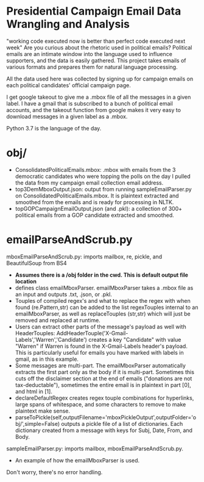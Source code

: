 # Presidential Campaign Email Data Wrangling and Analysis
"working code executed now is better than perfect code executed next week"
Are you curious about the rhetoric used in political emails? Political emails are an intimate window into the language used to influence supporters, and the data is easily gathered.
This project takes emails of various formats and prepares them for natural language processing.

All the data used here was collected by signing up for campaign emails on each political candidates' official campaign page.

I get google takeout to give me a .mbox file of all the messages in a given label. I have a gmail that is subscribed to a bunch of political email accounts, and the takeout function from google makes it very easy to download messages in a given label as a .mbox.

Python 3.7 is the language of the day.

# obj/
- ConsolidatedPoliticalEmails.mbox: .mbox with emails from the 3 democratic candidates who were topping the polls on the day I pulled the data from my campaign email collection email address.
- top3DemMboxOutput.json: output from running sampleEmailParser.py on ConsolidatedPoliticalEmails.mbox. It is plaintext extracted and smoothed from the emails and is ready for processing in NLTK.
- topGOPCampaignEmailOutput.json (and .pkl): a collection of 300+ political emails from a GOP candidate extracted and smoothed.

# emailParseAndScrub.py
mboxEmailParseAndScrub.py: imports mailbox, re, pickle, and BeautifulSoup from BS4
- **Assumes there is a /obj folder in the cwd. This is default output file location**
- defines class emailMboxParser. emailMboxParser takes a .mbox file as an input and outputs .txt, .json, or .pkl. 
- Touples of compiled regex's and what to replace the regex with when found (re.Pattern,str) can be added to the list regexTouples internal to an emailMboxParser, as well as replaceTouples (str,str) which will just be removed and replaced at runtime.
- Users can extract other parts of the message's payload as well with HeaderTouples: AddHeaderTouple('X-Gmail-Labels','Warren','Candidate') creates a key "Candidate" with value "Warren" if Warren is found in the X-Gmail-Labels header's payload. This is particularly useful for emails you have marked with labels in gmail, as in this example.
- Some messages are multi-part. The emailMboxParser automatically extracts the first part only as the body if it is multi-part. Sometimes this cuts off the disclaimer section at the end of emails ("donations are not tax-deductable"), sometimes the entire email is in plaintext in part [0], and html in [1].
- declareDefaultRegex creates regex touple combinations for hyperlinks, large spans of whitespace, and some characters to remove to make plaintext make sense.
- parseToPickle(self,outputFilename='mboxPickleOutput',outputFolder='obj/',simple=False) outputs a pickle file of a list of dictionaries. Each dictionary created from a message with keys for Subj, Date, From, and Body.

sampleEmailParser.py: imports mailbox, mboxEmailParseAndScrub.py.
- An example of how the emailMboxParser is used. 

Don't worry, there's no error handling.

